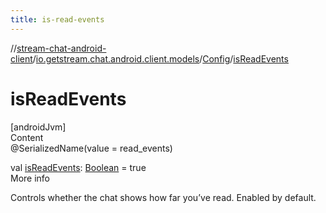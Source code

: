 ```yaml
---
title: is-read-events
---
```

//[stream-chat-android-client](../../../index.md)/[io.getstream.chat.android.client.models](../index.md)/[Config](index.md)/[isReadEvents](isReadEvents.md)



# isReadEvents  
[androidJvm]  
Content  
@SerializedName(value = read_events)  
  
val [isReadEvents](isReadEvents.md): [Boolean](https://kotlinlang.org/api/latest/jvm/stdlib/kotlin/-boolean/index.html) = true  
More info  


Controls whether the chat shows how far you’ve read. Enabled by default.

  



